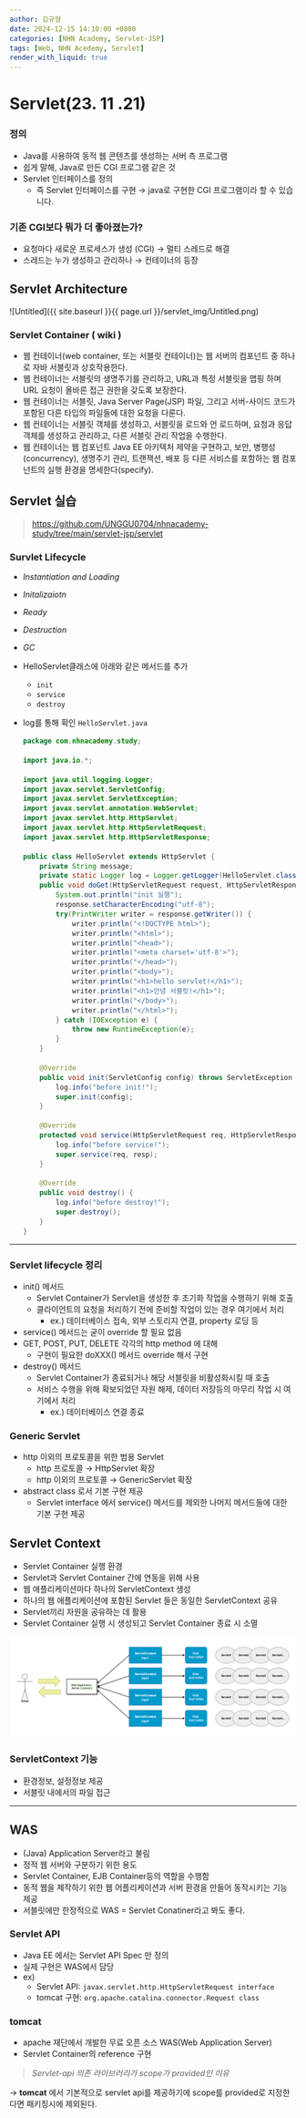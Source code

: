 ```yaml
---
author: 김규형
date: 2024-12-15 14:10:00 +0800
categories: [NHN Academy, Servlet-JSP]
tags: [Web, NHN Acedemy, Servlet]
render_with_liquid: true
---
```


# Servlet(23. 11 .21)

### 정의

- Java를 사용하여 동적 웹 콘텐츠를 생성하는 서버 측 프로그램
- 쉽게 말해, Java로 만든 CGI 프로그램 같은 것
- Servlet 인터페이스를 정의
    - 즉 Servlet 인터페이스를 구현 → java로 구현한 CGI 프로그램이라 할 수 있습니다.

### 기존 CGI보다 뭐가 더 좋아졌는가?

- 요청마다 새로운 프로세스가 생성 (CGI) → 멀티 스레드로 해결
- 스레드는 누가 생성하고 관리하나 → 컨테이너의 등장

## Servlet Architecture

![Untitled]({{ site.baseurl }}{{ page.url }}/servlet_img/Untitled.png)

### Servlet Container ( wiki )

- 웹 컨테이너(web container, 또는 서블릿 컨테이너)는 웹 서버의 컴포넌트 중 하나로 자바 서블릿과 상호작용한다.
- 웹 컨테이너는 서블릿의 생명주기를 관리하고, URL과 특정 서블릿을 맵핑 하며 URL 요청이 올바른 접근 권한을 갖도록 보장한다.
- 웹 컨테이너는 서블릿, Java Server Page(JSP) 파일, 그리고 서버-사이드 코드가 포함된 다른 타입의 파일들에 대한 요청을 다룬다.
- 웹 컨테이너는 서블릿 객체를 생성하고, 서블릿을 로드와 언 로드하며, 요청과 응답 객체를 생성하고 관리하고, 다른 서블릿 관리 작업을 수행한다.
- 웹 컨테이너는 웹 컴포넌트 Java EE 아키텍처 제약을 구현하고, 보안, 병행성(concurrency), 생명주기 관리, 트랜잭션, 배포 등 다른 서비스를 포함하는 웹 컴포넌트의 실행 환경을 명세한다(specify).

## Servlet 실습

> https://github.com/UNGGU0704/nhnacademy-study/tree/main/servlet-jsp/servlet

### Survlet Lifecycle

- *Instantiation and Loading*
- *Initalizaiotn*
- *Ready*
- *Destruction*
- *GC*

- HelloServlet클래스에 아래와 같은 메서드를 추가
    - `init`
    - `service`
    - `destroy`
- log를 통해 확인 `HelloServlet.java`
    
    ```java
    package com.nhnacademy.study;
    
    import java.io.*;
    
    import java.util.logging.Logger;
    import javax.servlet.ServletConfig;
    import javax.servlet.ServletException;
    import javax.servlet.annotation.WebServlet;
    import javax.servlet.http.HttpServlet;
    import javax.servlet.http.HttpServletRequest;
    import javax.servlet.http.HttpServletResponse;
    
    public class HelloServlet extends HttpServlet {
        private String message;
        private static Logger log = Logger.getLogger(HelloServlet.class.getName());
        public void doGet(HttpServletRequest request, HttpServletResponse response) throws IOException {
            System.out.println("init 실행");
            response.setCharacterEncoding("utf-8");
            try(PrintWriter writer = response.getWriter()) {
                writer.println("<!DOCTYPE html>");
                writer.println("<html>");
                writer.println("<head>");
                writer.println("<meta charset='utf-8'>");
                writer.println("</head>");
                writer.println("<body>");
                writer.println("<h1>hello servlet!</h1>");
                writer.println("<h1>안녕 서블릿!</h1>");
                writer.println("</body>");
                writer.println("</html>");
            } catch (IOException e) {
                throw new RuntimeException(e);
            }
        }
    
        @Override
        public void init(ServletConfig config) throws ServletException {
            log.info("before init!");
            super.init(config);
        }
    
        @Override
        protected void service(HttpServletRequest req, HttpServletResponse resp) throws ServletException, IOException {
            log.info("before service!");
            super.service(req, resp);
        }
    
        @Override
        public void destroy() {
            log.info("before destroy!");
            super.destroy();
        }
    }
    ```

---

### Servlet lifecycle 정리

- init() 메서드
    - Servlet Container가 Servlet을 생성한 후 초기화 작업을 수행하기 위해 호출
    - 클라이언트의 요청을 처리하기 전에 준비할 작업이 있는 경우 여기에서 처리
        - ex.) 데이터베이스 접속, 외부 스토리지 연결, property 로딩 등
- service() 메서드는 굳이 override 할 필요 없음
- GET, POST, PUT, DELETE 각각의 http method 에 대해
    - 구현이 필요한 doXXX() 메서드 override 해서 구현
- destroy() 메서드
    - Servlet Container가 종료되거나 해당 서블릿을 비활성화시킬 때 호출
    - 서비스 수행을 위해 확보되었던 자원 해제, 데이터 저장등의 마무리 작업 시 여기에서 처리
        - ex.) 데이터베이스 연결 종료

### Generic Servlet

- http 이외의 프로토콜을 위한 범용 Servlet
    - http 프로토콜 → HttpServlet 확장
    - http 이외의 프로토콜 → GenericServlet 확장
- abstract class 로서 기본 구현 제공
    - Servlet interface 에서 service() 메서드를 제외한 나머지 메서드들에 대한 기본 구현 제공
 
## Servlet Context

- Servlet Container 실행 환경
- Servlet과 Servlet Container 간에 연동을 위해 사용
- 웹 애플리케이션마다 하나의 ServletContext 생성
- 하나의 웹 애플리케이션에 포함된 Servlet 들은 동일한 ServletContext 공유
- Servlet끼리 자원을 공유하는 데 활용
- Servlet Container 실행 시 생성되고 Servlet Container 종료 시 소멸

![image111.png](https://github.com/nhnacademy-bootcamp/java-servlet-jsp/raw/main/day01/08.Servlet%20Context/images/image-1.png)


### ServletContext 기능

- 환경정보, 설정정보 제공
- 서블릿 내에서의 파일 접근

---

## WAS

- (Java) Application Server라고 불림
- 정적 웹 서버와 구분하기 위한 용도
- Servlet Container, EJB Container등의 역할을 수행함
- 동적 웹을 제작하기 위한 웹 어플리케이션과 서버 환경을 만들어 동작시키는 기능 제공
- 서블릿에만 한정적으로 WAS = Servlet Conatiner라고 봐도 좋다.

### Servlet API

- Java EE 에서는 Servlet API Spec 만 정의
- 실제 구현은 WAS에서 담당
- ex)
    - Servlet API: `javax.servlet.http.HttpServletRequest interface`
    - tomcat 구현: `org.apache.catalina.connector.Request class`

### tomcat

- apache 재단에서 개발한 무료 오픈 소스 WAS(Web Application Server)
- Servlet Container의 reference 구현

> *Servlet-api 의존 라이브러리가 scope가 provided인 이유*
> 

→ **tomcat** 에서 기본적으로 servlet api를 제공하기에 scope를 provided로 지정한다면 패키징시에 제외된다.
